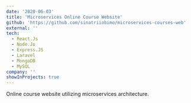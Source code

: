 ```yaml
---
date: '2020-06-03'
title: 'Microservices Online Course Website'
github: 'https://github.com/sinatriiobimo/microservices-courses-web'
external: ''
tech:
  - React.Js
  - Node.Js
  - Express.JS
  - Laravel
  - MongoDB
  - MySQL
company: ''
showInProjects: true
---
```


Online course website utilizing microservices architecture.
